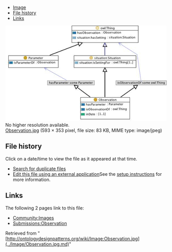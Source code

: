 * [Image](../Image/Observation.jpg.md#file)
* [File history](../Image/Observation.jpg.md#filehistory)
* [Links](../Image/Observation.jpg.md#filelinks)

[![Image:Observation.jpg](../images/a/a9/Observation.jpg)](../images/a/a9/Observation.jpg)  
No higher resolution available.  
[Observation.jpg](../images/a/a9/Observation.jpg)‎ (593 × 353 pixel, file size: 83 KB, MIME type: image/jpeg)

## File history

Click on a date/time to view the file as it appeared at that time.



  
* [Search for duplicate files](http://ontologydesignpatterns.org/wiki/Special:FileDuplicateSearch/Observation.jpg "Special:FileDuplicateSearch/Observation.jpg")
* [Edit this file using an external application](http://ontologydesignpatterns.org/wiki/index.php?title=Image:Observation.jpg&action=edit&externaledit=true&mode=file "Image:Observation.jpg")See the [setup instructions](http://www.mediawiki.org/wiki/Manual:External_editors "http://www.mediawiki.org/wiki/Manual:External_editors") for more information.

## Links



The following 2 pages link to this file:


* [Community:Images](../Community/Images.md "Community:Images")
* [Submissions:Observation](../Submissions/Observation.md "Submissions:Observation")


Retrieved from "[http://ontologydesignpatterns.org/wiki/Image:Observation.jpg](../Image/Observation.jpg.md)"